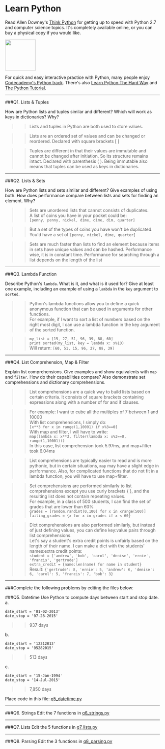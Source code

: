 # Learn Python

Read Allen Downey's [Think Python](http://www.greenteapress.com/thinkpython/) for getting up to speed with Python 2.7 and computer science topics. It's completely available online, or you can buy a physical copy if you would like.

<a href="http://www.greenteapress.com/thinkpython/"><img src="img/think_python.png" style="width: 100px;" target="_blank"></a>

For quick and easy interactive practice with Python, many people enjoy [Codecademy's Python track](http://www.codecademy.com/en/tracks/python). There's also [Learn Python The Hard Way](http://learnpythonthehardway.org/book/) and [The Python Tutorial](https://docs.python.org/2/tutorial/).

---

###Q1. Lists &amp; Tuples

How are Python lists and tuples similar and different? Which will work as keys in dictionaries? Why?

>> Lists and tuples in Python are both used to store values.

>> Lists are an ordered set of values and can be changed or reordered. Declared with square brackets [ ]

>> Tuples are different in that their values are immutable and cannot be changed after initiation. So its structure remains intact. Declared with parenthesis ( ). Being immutable also means that tuples can be used as keys in dictionaries.

---

###Q2. Lists &amp; Sets

How are Python lists and sets similar and different? Give examples of using both. How does performance compare between lists and sets for finding an element. Why?

>> Sets are unordered lists that cannot consists of duplicates.  
>> A list of coins you have in your pocket could be:  
>> `[penny, penny, nickel, dime, dime, dim, quarter]`

>> But a set of the types of coins you have won't be duplicated.  
>> You'd have a set of `[penny, nickel, dime, quarter]`

>> Sets are much faster than lists to find an element because items in sets have unique values and can be hashed. Performance wise, it is in constant time. Performance for searching through a list depends on the length of the list

---

###Q3. Lambda Function

Describe Python's `lambda`. What is it, and what is it used for? Give at least one example, including an example of using a `lambda` in the `key` argument to `sorted`.

>> Python's lambda functions allow you to define a quick anonymous function that can be used in arguments for other functions.  
>> For example, if I want to sort a list of numbers based on the right most digit, I can use a lambda function in the key argument of the sorted function.

>> `my_list = [15, 27, 51, 96, 39, 88, 60]`  
>> `print sorted(my_list, key = lambda x: x%10)`  
>> Will return: `[60, 51, 15, 96, 27, 88, 39]`

---

###Q4. List Comprehension, Map &amp; Filter

Explain list comprehensions. Give examples and show equivalents with `map` and `filter`. How do their capabilities compare? Also demonstrate set comprehensions and dictionary comprehensions.

>> List comprehensions are a quick way to build lists based on certain criteria. It consists of square brackets containing expressions along with a number of for and if clauses.

>> For example: I want to cube all the multiples of 7 between 1 and 10000  
>> With list comprehensions, I simply do:  
>> `[x**3 for x in range(1,10001) if x%3==0]`  
>> With map and filter, I will have to write:  
>> `map(lambda x: x**3, filter(lambda x: x%3==0, range(1,10001)))`  
>> In this case, list comprehension took 5.97ms, and map+filter took 6.04ms

>> List comprehensions are typically easier to read and is more pythonic, but in certain situations, `map` may have a slight edge in performance. Also, for complicated functions that do not fit in a lambda function, you will have to use map+filter.

>> Set comprehensions are performed similarly to list comprehensions except you use curly brackets { }, and the resulting list does not contain repeating values.  
>> For example, in a class of 500 students, I can find the set of grades that are lower than 60%  
>> `grades = [random.randint(0,100) for x in xrange(500)]`  
>> `failing_grades = {x for x in grades if x < 60}`

>> Dict comprehensions are also performed similarly, but instead of just defining values, you can define key:value pairs through list comprehensions.  
>> Let's say a student's extra credit points is unfairly based on the length of their name. I can make a dict with the students' names:extra credit points:  
>> `student = ['andrew', 'bob', 'carol', 'denise', 'ernie', 'francis', 'gertrude']`  
>> `extra_credit = {name:len(name) for name in student}`  
>> Result: `{'gertrude': 8, 'ernie': 5, 'andrew': 6, 'denise': 6, 'carol': 5, 'francis': 7, 'bob': 3}`


---

###Complete the following problems by editing the files below:

###Q5. Datetime
Use Python to compute days between start and stop date.   
a.  

```
date_start = '01-02-2013'    
date_stop = '07-28-2015'
```

>> 937 days

b.  
```
date_start = '12312013'  
date_stop = '05282015'  
```

>> 513 days

c.  
```
date_start = '15-Jan-1994'      
date_stop = '14-Jul-2015'  
```

>> 7,850 days

Place code in this file: [q5_datetime.py](python/q5_datetime.py)

---

###Q6. Strings
Edit the 7 functions in [q6_strings.py](python/q6_strings.py)

---

###Q7. Lists
Edit the 5 functions in [q7_lists.py](python/q7_lists.py)

---

###Q8. Parsing
Edit the 3 functions in [q8_parsing.py](python/q8_parsing.py)

